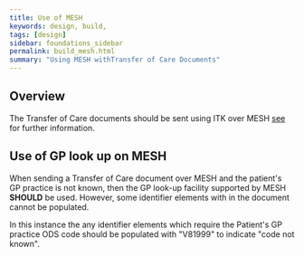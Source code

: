 ```yaml
---
title: Use of MESH
keywords: design, build,
tags: [design]
sidebar: foundations_sidebar
permalink: build_mesh.html
summary: "Using MESH withTransfer of Care Documents"
---
```



## Overview ##

The Transfer of Care documents should be sent using ITK over MESH [see](https://nhsconnect.github.io/ITK3-FHIR-Messaging-Distribution/mesh.html) for further information.

## Use of GP look up on MESH ##

When sending a Transfer of Care document over MESH and the patient's GP practice is not known, then the GP look-up facility supported by MESH **SHOULD** be used. However, some identifier elements with in the document cannot be populated.

In this instance the any identifier elements which require the Patient's GP practice ODS code should be populated with "V81999" to indicate "code not known". 

  


 



